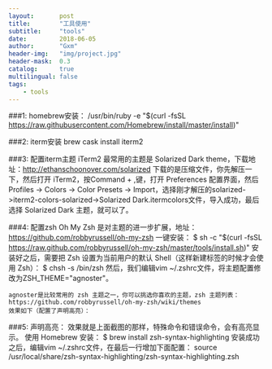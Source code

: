 ```yaml
---
layout:       post
title:        "工具使用"
subtitle:     "tools"
date:         2018-06-05
author:       "Gxm"
header-img:   "img/project.jpg"
header-mask:  0.3
catalog:      true
multilingual: false
tags:
    - tools
---
```


###1: homebrew安装：
	/usr/bin/ruby -e "$(curl -fsSL https://raw.githubusercontent.com/Homebrew/install/master/install)"

###2: iterm安装
	brew cask install iterm2
	
###3: 配置iterm主题
	iTerm2 最常用的主题是 Solarized Dark theme，下载地址：http://ethanschoonover.com/solarized
	下载的是压缩文件，你先解压一下，然后打开 iTerm2，按Command + ,键，打开 Preferences 配置界面，然后Profiles -> Colors -> Color Presets -> Import，选择刚才解压的solarized->iterm2-colors-solarized->Solarized Dark.itermcolors文件，导入成功，最后选择 Solarized Dark 主题，就可以了。
	
###4: 配置zsh
	Oh My Zsh 是对主题的进一步扩展，地址：https://github.com/robbyrussell/oh-my-zsh
	一键安装：
	$ sh -c "$(curl -fsSL https://raw.github.com/robbyrussell/oh-my-zsh/master/tools/install.sh)"
	安装好之后，需要把 Zsh 设置为当前用户的默认 Shell（这样新建标签的时候才会使用 Zsh）：
	$ chsh -s /bin/zsh
	然后，我们编辑vim ~/.zshrc文件，将主题配置修改为ZSH_THEME="agnoster"。
	
	agnoster是比较常用的 zsh 主题之一，你可以挑选你喜欢的主题，zsh 主题列表：https://github.com/robbyrussell/oh-my-zsh/wiki/themes
	效果如下（配置了声明高亮）：
	
###5: 声明高亮：
	效果就是上面截图的那样，特殊命令和错误命令，会有高亮显示。
	使用 Homebrew 安装：
	$ brew install zsh-syntax-highlighting
	安装成功之后，编辑vim ~/.zshrc文件，在最后一行增加下面配置：
	source /usr/local/share/zsh-syntax-highlighting/zsh-syntax-highlighting.zsh
	
